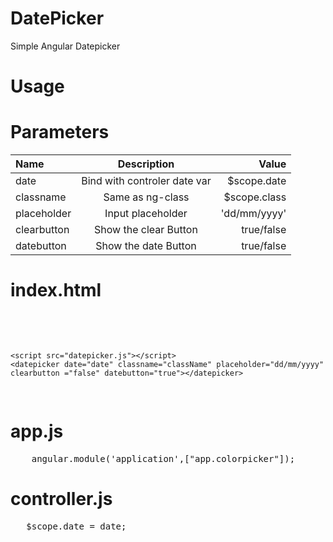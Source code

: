 # DatePicker
Simple Angular Datepicker

# Usage

<datepicker date="date"></datepicker>

# Parameters

| Name         | Description                              |   Value        | 
| :---         |     :---:                                |           ---: | 
| date         | Bind with controler date var             |  $scope.date   |
| classname    | Same as ng-class                         |  $scope.class  |
| placeholder  | Input placeholder                        |  'dd/mm/yyyy'  | 
| clearbutton  | Show the clear Button                    |  true/false    | 
| datebutton   | Show the date  Button                    |  true/false    |  


# index.html
<pre>
    
    <script src="dateExtensions.js"></script>
    <script src="datepicker.js"></script>
    <datepicker date="date" classname="className" placeholder="dd/mm/yyyy" clearbutton ="false" datebutton="true"></datepicker>

</pre>

# app.js 
<pre>
    angular.module('application',["app.colorpicker"]);
</pre>

# controller.js 
<pre>
   $scope.date = date;
</pre>





           
                              
